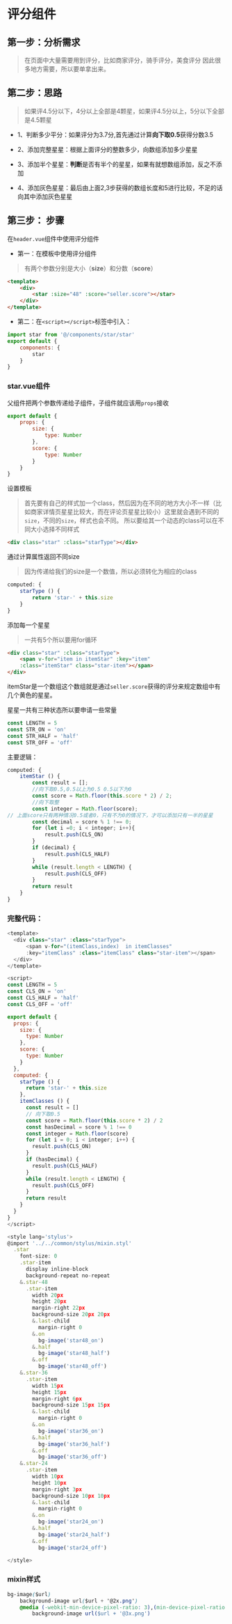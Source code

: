 # 评分组件

## 第一步：分析需求

> 在页面中大量需要用到评分，比如商家评分，骑手评分，美食评分
> 因此很多地方需要，所以要单拿出来。

## 第二步：思路

> 如果评4.5分以下，4分以上全部是4颗星，如果评4.5分以上，5分以下全部是4.5颗星

- 1、判断多少平分：如果评分为3.7分,首先通过计算**向下取0.5**获得分数3.5

- 2、添加完整星星：根据上面评分的整数多少，向数组添加多少星星

- 3、添加半个星星：**判断**是否有半个的星星，如果有就想数组添加，反之不添加

- 4、添加灰色星星：最后由上面2,3步获得的数组长度和5进行比较，不足的话向其中添加灰色星星

## 第三步： 步骤

在`header.vue`组件中使用评分组件

- 第一：在模板中使用评分组件

> 有两个参数分别是大小（**size**）和分数（**score**）

```html
<template>
    <div>
        <star :size="48" :score="seller.score"></star>
    </div>
</template>
```

- 第二：在`<script></script>`标签中引入：

```js
import star from '@/components/star/star'
export default {
    components: {
        star
    }
}
```

### star.vue组件

父组件把两个参数传递给子组件，子组件就应该用`props`接收

```js
export default {
    props: {
        size: {
            type: Number
        },
        score: {
            type: Number
        }
    }
}
```

设置模板

> 首先要有自己的样式加一个class，然后因为在不同的地方大小不一样（比如商家详情页星星比较大，而在评论页星星比较小）这里就会遇到不同的`size`，不同的`size`，样式也会不同。
所以要给其一个动态的class可以在不同大小选择不同样式

```html
<div class="star" :class="starType"></div>
```

通过计算属性返回不同size

> 因为传递给我们的size是一个数值，所以必须转化为相应的class

```js
computed: {
    starType () {
        return 'star-' + this.size
    }
}
```

添加每一个星星

> 一共有5个所以要用for循环

```html
<div class="star" :class="starType">
    <span v-for="item in itemStar" :key="item"
    :class="itemStar" class="star-item"></span>
</div>
```

itemStar是一个数组这个数组就是通过`seller.score`获得的评分来规定数组中有几个黄色的星星。

星星一共有三种状态所以要申请一些常量

```js
const LENGTH = 5
const STR_ON = 'on'
const STR_HALF = 'half'
const STR_OFF = 'off'
```

主要逻辑：

```js
computed: {
    itemStar () {
        const result = [];
        //向下取0.5,0.5以上为0.5 0.5以下为0
        const score = Math.floor(this.score * 2) / 2;
        //向下取整
        const integer = Math.floor(score);
// 上面score只有两种情况0.5或者0，只有不为0的情况下，才可以添加只有一半的星星
        const decimal = score % 1 !== 0;
        for (let i =0; i < integer; i++){
            result.push(CLS_ON)
        }
        if (decimal) {
            result.push(CLS_HALF)
        }
        while (result.length < LENGTH) {
            result.push(CLS_OFF)
        }
        return result
    }
}
```

### 完整代码：

```js
<template>
  <div class="star" :class="starType">
      <span v-for="(itemClass,index)  in itemClasses"
      :key="itemClass" :class="itemClass" class="star-item"></span>
  </div>
</template>

<script>
const LENGTH = 5
const CLS_ON = 'on'
const CLS_HALF = 'half'
const CLS_OFF = 'off'

export default {
  props: {
    size: {
      type: Number
    },
    score: {
      type: Number
    }
  },
  computed: {
    starType () {
      return 'star-' + this.size
    },
    itemClasses () {
      const result = []
      // 向下取0.5
      const score = Math.floor(this.score * 2) / 2
      const hasDecimal = score % 1 !== 0
      const integer = Math.floor(score)
      for (let i = 0; i < integer; i++) {
        result.push(CLS_ON)
      }
      if (hasDecimal) {
        result.push(CLS_HALF)
      }
      while (result.length < LENGTH) {
        result.push(CLS_OFF)
      }
      return result
    }
  }
}
</script>

<style lang='stylus'>
@import '../../common/stylus/mixin.styl'
  .star
    font-size: 0
    .star-item
      display inline-block
      background-repeat no-repeat
    &.star-48
      .star-item
        width 20px
        height 20px
        margin-right 22px
        background-size 20px 20px
        &.last-child
          margin-right 0
        &.on
          bg-image('star48_on')
        &.half
          bg-image('star48_half')
        &.off
          bg-image('star48_off')
    &.star-36
      .star-item
        width 15px
        height 15px
        margin-right 6px
        background-size 15px 15px
        &.last-child
          margin-right 0
        &.on
          bg-image('star36_on')
        &.half
          bg-image('star36_half')
        &.off
          bg-image('star36_off')
    &.star-24
      .star-item
        width 10px
        height 10px
        margin-right 3px
        background-size 10px 10px
        &.last-child
          margin-right 0
        &.on
          bg-image('star24_on')
        &.half
          bg-image('star24_half')
        &.off
          bg-image('star24_off')

</style>

```

### mixin样式

```css
bg-image($url)
    background-image url($url + '@2x.png')
    @media (-webkit-min-device-pixel-ratio: 3),(min-device-pixel-ratio: 3)
        background-image url($url + '@3x.png')
```